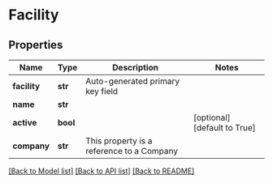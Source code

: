 # Facility

## Properties
Name | Type | Description | Notes
------------ | ------------- | ------------- | -------------
**facility** | **str** | Auto-generated primary key field | 
**name** | **str** |  | 
**active** | **bool** |  | [optional] [default to True]
**company** | **str** | This property is a reference to a Company | 

[[Back to Model list]](../README.md#documentation-for-models) [[Back to API list]](../README.md#documentation-for-api-endpoints) [[Back to README]](../README.md)

